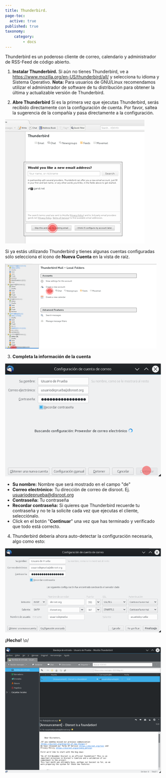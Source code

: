 ```yaml
---
title: Thunderbird.
page-toc:
  active: true
published: true
taxonomy:
    category:
        - docs
---
```

Thunderbird es un poderoso cliente de correo, calendario y administrador de RSS-Feed de código abierto.

1. **Instalar Thunderbird.**
Si aún no tienes Thunderbird, ve a https://www.mozilla.org/en-US/thunderbird/all/ y selecciona tu idioma y Sistema Operativo. **Nota:** Para usuarios de GNU/Linux recomendamos utilizar el administrador de software de tu distribución para obtener la última y actualizable versión de Thunderbird.

2. **Abre Thunderbird**
Si es la primera vez que ejecutas Thunderbird, serás recibido directamente con la configuración de cuenta. Por favor, saltea la sugerencia de la compañía y pasa directamente a la configuración.

![](en/thunderbird_setup1.png)

Si ya estás utilizando Thunderbird y tienes algunas cuentas configuradas sólo selecciona el icono de **Nueva Cuenta** en la vista de raíz.

![](en/thunderbird_setup2.png)

3. **Completa la información de la cuenta**

![](es/thunderbird_setup3.png)

- **Su nombre:** Nombre que será mostrado en el campo "de"
- **Correo electrónico:** Tu dirección de correo de disroot. Ej. usuariodeprueba@disroot.org
- **Contraseña:** Tu contraseña
- **Recordar contraseña:** Si quieres que Thunderbird recuerde tu contraseña y no te la solicite cada vez que ejecutas el cliente, selecciónalo.
- Click en el botón "**Continuar**" una vez que has terminado y verificado que todo está correcto.

4. Thunderbird debería ahora auto-detectar la configuración necesaria, algo como esto:

![](es/thunderbird_setup4.png)

**¡Hecho!** \o/

![](es/thunderbird_setup5.png)
